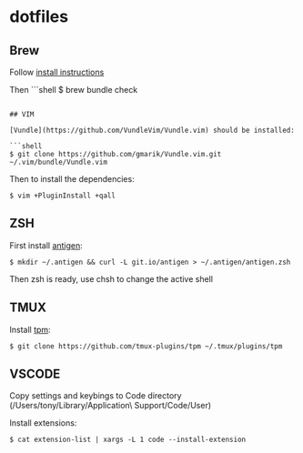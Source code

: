 dotfiles
========

## Brew

Follow [install instructions](https://brew.sh/)

Then ```shell
$ brew bundle check
```

## VIM

[Vundle](https://github.com/VundleVim/Vundle.vim) should be installed:

```shell
$ git clone https://github.com/gmarik/Vundle.vim.git ~/.vim/bundle/Vundle.vim
```

Then to install the dependencies:

```shell
$ vim +PluginInstall +qall
```

## ZSH

First install [antigen](https://github.com/zsh-users/antigen):

```shell
$ mkdir ~/.antigen && curl -L git.io/antigen > ~/.antigen/antigen.zsh
```

Then zsh is ready, use chsh to change the active shell

## TMUX

Install [tpm](https://github.com/tmux-plugins/tpm):

```shell
$ git clone https://github.com/tmux-plugins/tpm ~/.tmux/plugins/tpm
```

## VSCODE

Copy settings and keybings to Code directory (/Users/tony/Library/Application\ Support/Code/User) 

Install extensions:

```shell
$ cat extension-list | xargs -L 1 code --install-extension
```
